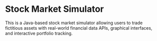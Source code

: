 # Stock Market Simulator
This is a Java-based stock market simulator allowing users to trade fictitious assets with real-world financial data APIs, graphical interfaces, and interactive portfolio tracking.
